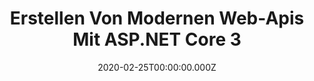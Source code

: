 ---
title: Erstellen Von Modernen Web-Apis Mit ASP.NET Core 3
date: 2020-02-25T00:00:00.000Z
image: speaking.jpg
event: BASTA! Frankfurt
tags: [Angular,Libraries,architecture]
category: talks
---